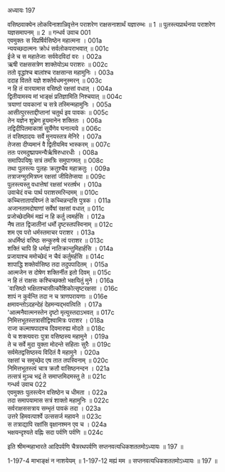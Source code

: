 अध्यायः 197

वसिष्ठवाक्येन लोकविनाशान्निवृत्तेन पराशरेण राक्षसनाशार्थं यज्ञारम्भः ॥ 1 ॥ पुलस्त्यप्रार्थनया पराशरेण यज्ञसमापनम् ॥ 2 ॥
गन्धर्व उवाच 	001  
एवमुक्तः स विप्रर्षिर्वसिष्ठेन महात्मना ।	001a  
न्ययच्छदात्मनः क्रोधं सर्वलोकपराभवात् ॥	001c  
ईजे च स महातेजाः सर्ववेदविदां वरः ।	002a  
ऋषी राक्षससत्रेण शाक्तेयोऽथ पराशरः ॥	002c  
ततो वृद्धांश्च बालांश्च राक्षसान्स महामुनिः ।	003a  
ददाह वितते यज्ञे शक्तेर्वधमनुस्मरन् ॥	003c  
न हि तं वारयामास वसिष्ठो रक्षसां वधात् ।	004a  
द्वितीयामस्य मां भाङ्क्षं प्रतिज्ञामिति निश्चयात् ॥	004c  
त्रयाणां पावकानां च सत्रे तस्मिन्महामुनिः ।	005a  
आसीत्पुरस्ताद्दीप्तानां चतुर्थ इव पावकः ॥	005c  
तेन यज्ञेन शुभ्रेण हूयमानेन शक्तितः ।	006a  
तद्विदीपितमाकाशं सूर्येणेव घनात्यये ॥	006c  
तं वसिष्ठादयः सर्वे मुनयस्तत्र मेनिरे ।	007a  
तेजसा दीप्यमानं वै द्वितीयमिव भास्करम् ॥	007c  
ततः परमदुष्प्रापमन्यैर्ऋषिरुधारधीः ।	008a  
समापिपयिषुः सत्रं तमत्रिः समुपागमत् ॥	008c  
तथा पुलस्त्यः पुलहः क्रतुश्चैव महाक्रतुः ।	009a  
तत्राजग्मुरमित्रघ्न रक्षसां जीवितेप्सया ॥	009c  
पुलस्त्यस्तु वधात्तेषां रक्षसां भरतर्षभ ।	010a  
उवाचेदं वचः पार्थ पराशरमरिन्दमम् ॥	010c  
कच्चित्तातापविघ्नं ते कच्चिन्नन्दसि पुत्रक ।	011a  
अजानतामदोषाणां सर्वेषां रक्षसां वधात् ॥	011c  
प्रजोच्छेदमिमं मह्यं न हि कर्तु त्वमर्हसि ।	012a  
नैष तात द्विजातीनां धर्मो दृष्टस्तपस्विनाम् ॥	012c  
शम एव परो धर्मस्तमाचर पराशर ।	013a  
अधर्मिष्ठं वरिष्ठः सन्कुरुषे त्वं पराशर ॥	013c  
शक्तिं चापि हि धर्मज्ञं नातिक्रान्तुमिहार्हसि ।	014a  
प्रजायाश्च ममोच्छेदं न चैवं कर्तुमर्हसि ॥	014c  
शापाद्धि शक्तेर्वासिष्ठ तदा तदुपपादितम् ।	015a  
आत्मजेन स दोषेण शक्तिर्नीत इतो दिवम् ॥	015c  
न हि तं राक्षसः कश्चिच्छक्तो भक्षयितुं मुने ।	016a  
`वासिष्ठो भक्षितश्चासीत्कौशिकोत्सृष्टरक्षसा ।	016c  
शापं न कुर्वन्ति तदा न च त्राणपरायणाः ॥	016e  
क्षमावन्तोऽदहन्देहं देहमन्यद्भवत्विति ।	017a  
'आत्मनैवात्मनस्तेन दृष्टो मृत्युस्तदाऽभवत् ॥	017c  
निमित्तभूतस्तत्रासीद्विश्वामित्रः पराशर ।	018a  
राजा कल्माषपादश्च दिवमारुह्य मोदते ॥	018c  
ये च शक्त्यवराः पुत्रा वसिष्ठस्य महामुने ।	019a  
ते च सर्वे मुदा युक्ता मोदन्ते सहिताः सुरैः ॥	019c  
सर्वमेतद्वसिष्ठस्य विदितं वै महामुने ।	020a  
रक्षसां च समुच्छेद एष तात तपस्विनाम् ॥	020c  
निमित्तभूतस्त्वं चात्र क्रतौ वासिष्ठनन्दन ।	021a  
तत्सत्रं मुञ्च भद्रं ते समाप्तमिदमस्तु ते ॥	021c  
गन्धर्व उवाच 	022  
एवमुक्तः पुलस्त्येन वसिष्ठेन च धीमता ।	022a  
तदा समापयामास सत्रं शाक्तो महामुनिः ॥	022c  
सर्वराक्षससत्राय सम्भृतं पावकं तदा ।	023a  
उत्तरे हिमवत्पार्श्वे उत्ससर्ज महावने ॥	023c  
स तत्राद्यापि रक्षांसि वृक्षानश्मन एव च ।	024a  
भक्षयन्दृश्यते वह्निः सदा पर्वणि पर्वणि ॥ 	024c  

इति श्रीमन्महाभारते आदिपर्वणि चैत्ररथपर्वणि सप्तनवत्यधिकशततमोऽध्यायः ॥ 197 ॥

1-197-4 माभाङ्क्षं न नाशयेयम् ॥ 1-197-12 मह्यं मम ॥ सप्तनवत्यधिकशततमोऽध्यायः ॥ 197 ॥
